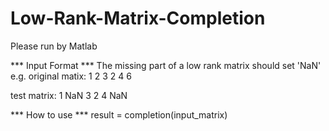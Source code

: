 # Low-Rank-Matrix-Completion
Please run by Matlab

*** Input Format ***
The missing part of a low rank matrix should set 'NaN'
e.g.
  original matix:
  1 2 3
  2 4 6
  
  test matrix:
  1 NaN  3
  2  4  NaN

*** How to use ***
result = completion(input_matrix)

